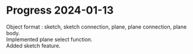 # Progress 2024-01-13

Object format : sketch, sketch connection, plane, plane connection, plane body.  
Implemented plane select function.  
Added sketch feature.  